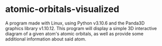 # atomic-orbitals-visualized
A program made with Linux, using Python v3.10.6 and the Panda3D graphics library v1.10.12. 
This program will display a simple 3D interactive diagram of a given atom's atomic orbitals, as well as provide some additional information about said atom.
